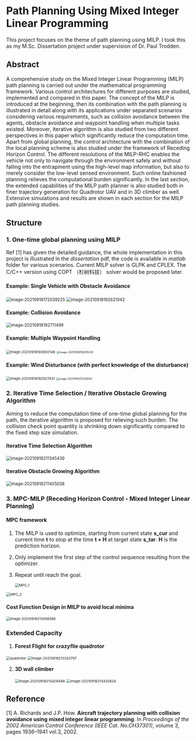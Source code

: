 # Path Planning Using Mixed Integer Linear Programming



This project focuses on the theme of path planning using MILP. I took this as my M.Sc. Dissertation project under supervision of Dr. Paul Trodden.



## Abstract

A comprehensive study on the Mixed Integer Linear Programming (MILP) path planning is carried out under the mathematical programming framework. Various control architectures for different purposes are studied, implemented and compared in this paper. The concept of the MILP is introduced at the beginning, then its combination with the path planning is illustrated in detail along with its applications under separated scenarios considering various requirements, such as collision avoidance between the agents, obstacle avoidance and waypoint handling when multiple tasks existed. Moreover, iterative algorithm is also studied from two different perspectives in this paper which significantly reduce the computation time. Apart from global planning, the control architecture with the combination of the local planning scheme is also studied under the framework of Receding Horizon Control. The different resolutions of the MILP-RHC enables the vehicle not only to navigate through the environment safely and without falling into the entrapment using the high-level map information, but also to merely consider the low-level sensed environment. Such online fashioned planning relieves the computational burden significantly. In the last section, the extended capabilities of the MILP path planner is also studied both in finer trajectory generation for Quadrotor UAV and in 3D climber as well. Extensive simulations and results are shown in each section for the MILP path planning studies.



## Structure

### 1. One-time global planning using MILP 

Ref [1] has given the detailed guidance, the whole implementation in this project is illustrated in the *dissertation* pdf, the code is available in *matlab* folder for various scenarios. Current MILP solver is GLPK and CPLEX. The C/C++ version using COPT （杉树科技） solver would be proposed later.



#### Example: Single Vehicle with Obstacle Avoidance

<img src="src\img\image-20210918172039225.png" alt="image-20210918172039225" style="zoom: 80%;" />

<img src="src\img\image-20210918192621042.png" alt="image-20210918192621042" style="zoom:80%;" />

#### Example: Collision Avoidance

<img src="src\img\image-20210918192711499.png" alt="image-20210918192711499" style="zoom: 80%;" />

#### Example: Multiple Waypoint Handling

<img src="src\img\image-20210918192800146.png" alt="image-20210918192800146" style="zoom: 67%;" />

<img src="src\img\image-20210918192815439.png" alt="image-20210918192815439" style="zoom: 50%;" />

#### Example: Wind Disturbance (with perfect knowledge of the disturbance)

<img src="src\img\image-20210918192927631.png" alt="image-20210918192927631" style="zoom: 67%;" />

<img src="src\img\image-20210918211228143.png" alt="image-20210918211228143" style="zoom: 50%;" />

### 2. Iterative Time Selection / Iterative Obstacle Growing Algorithm



Aiming to reduce the computation time of one-time global planning for the path, the iterative algorithm is proposed for relieving such burden. The collision check point quantity is shrinking down significantly compared to the fixed step size simulation.



#### Iterative Time Selection Algorithm

<img src="src\img\image-20210918211345439.png" alt="image-20210918211345439" style="zoom:80%;" />



#### Iterative Obstacle Growing Algorithm

<img src="src\img\image-20210918211405038.png" alt="image-20210918211405038" style="zoom:80%;" />

### 3. MPC-MILP (Receding Horizon Control - Mixed Integer Linear Planning)



#### MPC framework 

1. The MILP is used to optimize, starting from current state **s_cur** and current time **t** to stop at the time **t + H** at target state **s_tar**. **H** is the prediction horizon.

2. Only implement the first step of the control sequence resulting from the optimizer.

3. Repeat until reach the goal.

   <img src="src\img\MPC_1.gif" alt="MPC_1" style="zoom:67%;" />

<img src="src\img\MPC_2.gif" alt="MPC_2" style="zoom:67%;" />

#### Cost Function Design in MILP to avoid local minima

<img src="src\img\image-20210918213056586.png" alt="image-20210918213056586" style="zoom:67%;" />

### Extended Capacity

1. **Forest Flight for crazyflie quadrotor**

<img src="src\img\quadrotor.gif" alt="quadrotor" style="zoom:67%;" />

<img src="src\img\image-20210918213320797.png" alt="image-20210918213320797" style="zoom:67%;" />

2. **3D wall climber**

   <img src="src\img\image-20210918213409489.png" alt="image-20210918213409489" style="zoom:67%;" />

   <img src="src\img\image-20210918213420624.png" alt="image-20210918213420624" style="zoom:67%;" />

## Reference

[1] A. Richards and J.P. How. **Aircraft trajectory planning with collision avoidance using mixed integer linear programming**. In *Proceedings of the 2002 American Control Conference (IEEE Cat. No.CH37301)*, volume 3, pages 1936–1941 vol.3, 2002.

